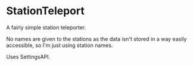 # StationTeleport

A fairly simple station teleporter.

No names are given to the stations as the data isn't stored in a way easily accessible, so I'm just using station names.

Uses SettingsAPI.
